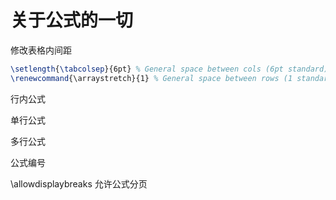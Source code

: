 # 关于公式的一切

修改表格内间距

```tex
\setlength{\tabcolsep}{6pt} % General space between cols (6pt standard)
\renewcommand{\arraystretch}{1} % General space between rows (1 standard)
```







行内公式



单行公式



多行公式



公式编号



\allowdisplaybreaks 允许公式分页
